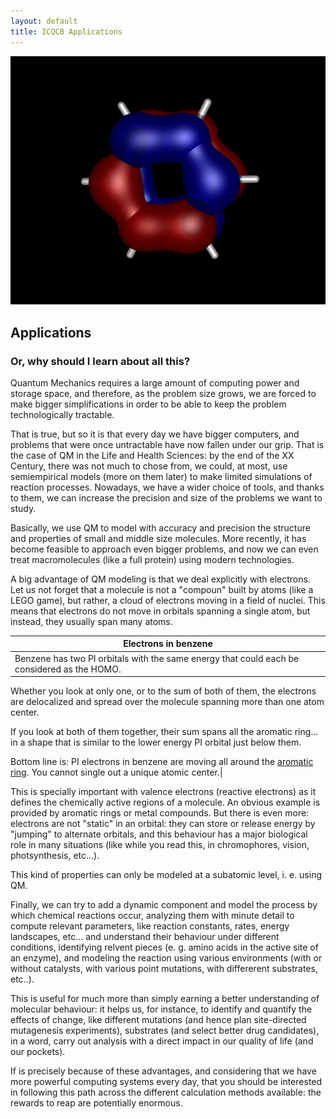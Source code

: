 ```yaml
---
layout: default
title: ICQCB Applications
---
```


![Where is Wally?](images/Benzene-homo-2.png "fig:Where is Wally?")

Applications
------------

### Or, why should I learn about all this?

Quantum Mechanics requires a large amount of computing power and storage
space, and therefore, as the problem size grows, we are forced to make bigger
simplifications in order to be able to keep the problem technologically
tractable.

That is true, but so it is that every day we have bigger computers, and
problems that were once untractable have now fallen under our grip. That is
the case of QM in the Life and Health Sciences: by the end of the XX Century,
there was not much to chose from, we could, at most, use semiempirical models
(more on them later) to make limited simulations of reaction processes.
Nowadays, we have a wider choice of tools, and thanks to them, we can increase
the precision and size of the problems we want to study.

Basically, we use QM to model with accuracy and precision the structure and
properties of small and middle size molecules. More recently, it has become
feasible to approach even bigger problems, and now we can even treat
macromolecules (like a full protein) using modern technologies.

A big advantage of QM modeling is that we deal explicitly with electrons. Let
us not forget that a molecule is not a "compoun" built by atoms (like a LEGO
game), but rather, a cloud of electrons moving in a field of nuclei. This
means that electrons do not move in orbitals spanning a single atom, but
instead, they usually span many atoms.

|Electrons in benzene|
|--------------------|
|Benzene has two PI orbitals with the same energy that could each be considered as the HOMO.

Whether you look at only one, or to the sum of both of them, the electrons are
delocalized and spread over the molecule spanning more than one atom center.

If you look at both of them together, their sum spans all the aromatic ring...
in a shape that is similar to the lower energy PI orbital just below them.

Bottom line is: PI electrons in benzene are moving all around the [aromatic
ring](http://academics.keene.edu/rblatchly/OrgoCommon/hand/aromatic/AromaticMO.html).
You cannot single out a unique atomic center.|

This is specially important with valence electrons (reactive electrons) as it
defines the chemically active regions of a molecule. An obvious example is
provided by aromatic rings or metal compounds. But there is even more:
electrons are not "static" in an orbital: they can store or release energy by
"jumping" to alternate orbitals, and this behaviour has a major biological
role in many situations (like while you read this, in chromophores, vision,
photsynthesis, etc...).

This kind of properties can only be modeled at a subatomic level, i. e. using
QM.

Finally, we can try to add a dynamic component and model the process by which
chemical reactions occur, analyzing them with minute detail to compute
relevant parameters, like reaction constants, rates, energy landscapes, etc...
and understand their behaviour under different conditions, identifying relvent
pieces (e. g. amino acids in the active site of an enzyme), and modeling the
reaction using various environments (with or without catalysts, with various
point mutations, with differerent substrates, etc..).

This is useful for much more than simply earning a better understanding of
molecular behaviour: it helps us, for instance, to identify and quantify the
effects of change, like different mutations (and hence plan site-directed
mutagenesis experiments), substrates (and select better drug candidates), in a
word, carry out analysis with a direct impact in our quality of life (and our
pockets).

If is precisely because of these advantages, and considering that we have more
powerful computing systems every day, that you should be interested in
following this path across the different calculation methods available: the
rewards to reap are potentially enormous.
